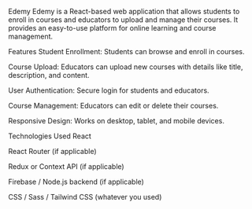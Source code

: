 Edemy
Edemy is a React-based web application that allows students to enroll in courses and educators to upload and manage their courses. It provides an easy-to-use platform for online learning and course management.

Features
Student Enrollment: Students can browse and enroll in courses.

Course Upload: Educators can upload new courses with details like title, description, and content.

User Authentication: Secure login for students and educators.

Course Management: Educators can edit or delete their courses.

Responsive Design: Works on desktop, tablet, and mobile devices.

Technologies Used
React

React Router (if applicable)

Redux or Context API (if applicable)

Firebase / Node.js backend (if applicable)

CSS / Sass / Tailwind CSS (whatever you used)
